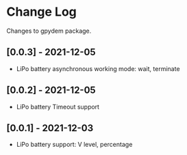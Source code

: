 # Change Log

Changes to gpydem package.

## [0.0.3] - 2021-12-05

 - LiPo battery asynchronous working mode: wait, terminate

## [0.0.2] - 2021-12-05

 - LiPo battery Timeout support

## [0.0.1] - 2021-12-03

 - LiPo battery support: V level, percentage
